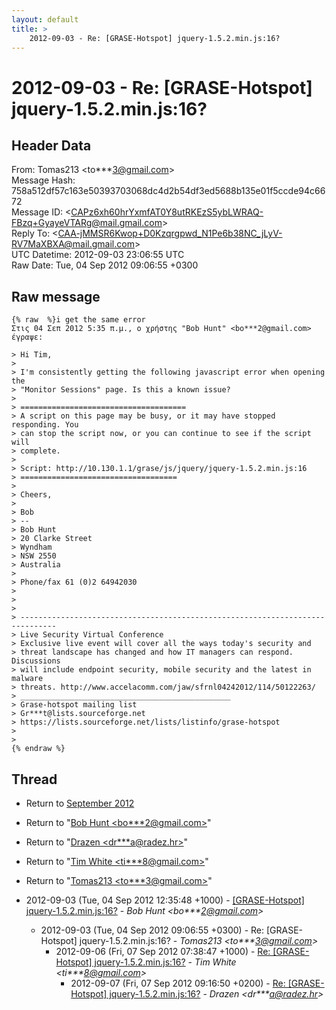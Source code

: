 ```yaml
---
layout: default
title: >
    2012-09-03 - Re: [GRASE-Hotspot] jquery-1.5.2.min.js:16?
---
```


# 2012-09-03 - Re: [GRASE-Hotspot] jquery-1.5.2.min.js:16?

## Header Data

From: Tomas213 \<to***3@gmail.com\><br>
Message Hash: 758a512df57c163e50393703068dc4d2b54df3ed5688b135e01f5ccde94c6672<br>
Message ID: \<CAPz6xh60hrYxmfAT0Y8utRKEzS5ybLWRAQ-FBzq+GyayeVTARg@mail.gmail.com\><br>
Reply To: \<CAA-jMMSR6Kwop+D0Kzqrgpwd_N1Pe6b38NC_jLyV-RV7MaXBXA@mail.gmail.com\><br>
UTC Datetime: 2012-09-03 23:06:55 UTC<br>
Raw Date: Tue, 04 Sep 2012 09:06:55 +0300<br>

## Raw message

```
{% raw  %}i get the same error
Στις 04 Σεπ 2012 5:35 π.μ., ο χρήστης "Bob Hunt" <bo***2@gmail.com>
έγραψε:

> Hi Tim,
>
> I'm consistently getting the following javascript error when opening the
> "Monitor Sessions" page. Is this a known issue?
>
> =====================================
> A script on this page may be busy, or it may have stopped responding. You
> can stop the script now, or you can continue to see if the script will
> complete.
>
> Script: http://10.130.1.1/grase/js/jquery/jquery-1.5.2.min.js:16
> ===================================
>
> Cheers,
>
> Bob
> --
> Bob Hunt
> 20 Clarke Street
> Wyndham
> NSW 2550
> Australia
>
> Phone/fax 61 (0)2 64942030
>
>
>
> ------------------------------------------------------------------------------
> Live Security Virtual Conference
> Exclusive live event will cover all the ways today's security and
> threat landscape has changed and how IT managers can respond. Discussions
> will include endpoint security, mobile security and the latest in malware
> threats. http://www.accelacomm.com/jaw/sfrnl04242012/114/50122263/
> _______________________________________________
> Grase-hotspot mailing list
> Gr***t@lists.sourceforge.net
> https://lists.sourceforge.net/lists/listinfo/grase-hotspot
>
>
{% endraw %}
```

## Thread

+ Return to [September 2012](/archive/2012/09)

+ Return to "[Bob Hunt <bo***2<span>@</span>gmail.com>](/authors/bo___2_at_gmail_com)"
+ Return to "[Drazen <dr***a<span>@</span>radez.hr>](/authors/dr___a_at_radez_hr)"
+ Return to "[Tim White <ti***8<span>@</span>gmail.com>](/authors/ti___8_at_gmail_com)"
+ Return to "[Tomas213 <to***3<span>@</span>gmail.com>](/authors/to___3_at_gmail_com)"

+ 2012-09-03 (Tue, 04 Sep 2012 12:35:48 +1000) - [[GRASE-Hotspot] jquery-1.5.2.min.js:16?](/archive/2012/09/52869c86cbba7a4ef45c14fbf371091c5da3b9e1ccf9b5ad0e9e08479d9f2a3c) - _Bob Hunt \<bo***2@gmail.com\>_
  + 2012-09-03 (Tue, 04 Sep 2012 09:06:55 +0300) - Re: [GRASE-Hotspot] jquery-1.5.2.min.js:16? - _Tomas213 \<to***3@gmail.com\>_
    + 2012-09-06 (Fri, 07 Sep 2012 07:38:47 +1000) - [Re: [GRASE-Hotspot] jquery-1.5.2.min.js:16?](/archive/2012/09/9f932db3cfcac07130fad50f74c84727ba81bedbfbc774a6928fef02d97276a9) - _Tim White \<ti***8@gmail.com\>_
      + 2012-09-07 (Fri, 07 Sep 2012 09:16:50 +0200) - [Re: [GRASE-Hotspot] jquery-1.5.2.min.js:16?](/archive/2012/09/08990a91771386d695223dcc6d9238c38d143921dc555e5821e4f7d0c6b85a50) - _Drazen \<dr***a@radez.hr\>_

